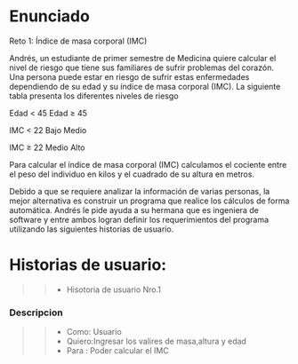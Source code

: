 # Enunciado
Reto 1: Índice de masa corporal (IMC)

Andrés, un estudiante de primer semestre de Medicina quiere calcular el nivel de riesgo que tiene sus familiares de sufrir problemas del corazón. Una persona puede estar en riesgo de sufrir estas enfermedades dependiendo de su edad y su índice de masa corporal (IMC). La siguiente tabla presenta los diferentes niveles de riesgo

Edad < 45 Edad ≥ 45

IMC < 22 Bajo Medio

IMC ≥ 22 Medio Alto

Para calcular el índice de masa corporal (IMC) calculamos el cociente entre el peso del individuo en kilos y el cuadrado de su altura en metros.

Debido a que se requiere analizar la información de varias personas, la mejor alternativa es construir un programa que realice los cálculos de forma automática. Andrés le pide ayuda a su hermana que es ingeniera de software y entre ambos logran definir los requerimientos del programa utilizando las siguientes historias de usuario.
# Historias de usuario:
>> * Hisotoria de usuario Nro.1
### Descripcion
>> * Como: Usuario
>> * Quiero:Ingresar los valires de masa,altura y edad
>> * Para : Poder calcular el IMC